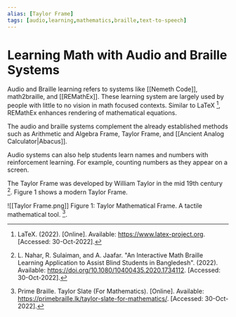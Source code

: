 ```yaml
---
alias: [Taylor Frame]
tags: [audio,learning,mathematics,braille,text-to-speech]
---
```


# Learning Math with Audio and Braille Systems

Audio and Braille learning refers to systems like [[Nemeth Code]], math2braille, and [[REMathEx]]. These learning system are largely used by people with little to no vision in math focused contexts. Similar to LaTeX [^1], REMathEx enhances rendering of mathematical equations.

The audio and braille systems complement the already established methods such as Arithmetic and Algebra Frame, Taylor Frame, and [[Ancient Analog Calculator|Abacus]].

Audio systems can also help students learn names and numbers with reinforcement learning. For example, counting numbers as they appear on a screen.

The Taylor Frame was developed by William Taylor in the mid 19th century [^2]. Figure 1 shows a modern Taylor Frame.

![[Taylor Frame.png]]
Figure 1: Taylor Mathematical Frame. A tactile mathematical tool. [^3].

[^1]: LaTeX. (2022). \[Online\]. Available: https://www.latex-project.org. \[Accessed: 30-Oct-2022\].
[^2]: L. Nahar, R. Sulaiman, and A. Jaafar. "An Interactive Math Braille Learning Application to Assist Blind Students in Bangledesh". (2022). Available: https://doi.org/10.1080/10400435.2020.1734112. \[Accessed: 30-Oct-2022\].
[^3]: Prime Braille. Taylor Slate (For Mathematics). \[Online\]. Available: https://primebraille.lk/taylor-slate-for-mathematics/. \[Accessed: 30-Oct-2022\].